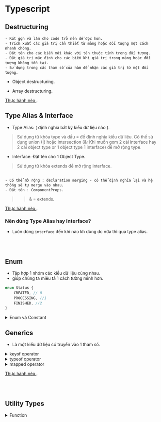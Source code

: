 # Typescript 

## Destructuring 

```
- Rút gọn và làm cho code trở nên dễ đọc hơn.
- Trích xuất các giá trị cần thiết từ mảng hoặc đối tượng một cách nhanh chóng.
- Đặt tên cho các biến mới khác với tên thuộc tính trong đối tượng.
- Đặt giá trị mặc định cho các biến khi giá trị trong mảng hoặc đối tượng không tồn tại.
- Sử dụng trong các tham số của hàm để nhận các giá trị từ một đối tượng.
```

- Object destructuring.

- Array destructuring.

[Thực hành nèo ](ts/destructuring.ts) .

## Type Alias & Interface

- Type Alias:  ( định nghĩa bất kỳ kiểu dữ liệu nào ).
> Sử dụng từ khóa type và dấu = để định nghĩa kiểu dữ liệu.
> Có thể sử dụng union (|) hoặc intersection (&: Khi muốn gom 2 cái interface hay 2 cái object type or 1 object type 1 interface) để mở rộng type. 

- Interface: Đặt tên cho 1 Object Type.

> Sử dụng từ khóa extends để mở rộng interface.

```

- Có thể mở rộng : declaration merging - có thể định nghĩa lại và hệ thống sẽ tự merge vào nhau.
- Đặt tên : ComponentProps.

```

>> & = extends. 

[Thực hành nèo ](ts/OOP/interface.ts) .

### Nên dùng Type Alias hay Interface?

- Luôn dùng ```interface``` đến khi nào kh dùng dc nữa thì qua type alias.


<br></br>

## Enum

- Tập hợp 1 nhóm các kiểu dữ liệu cùng nhau.
- giúp chúng ta miêu tả 1 cách tường minh hơn.

```ts
enum Status {
    CREATED, // 0
    PROCESSING, //1
    FINISHED, //2
}
```

<details>
<summary>Enum và Constant</summary>


> Hạn chế dùng enum.

```ts
const PI = 3.14159;
const GRAVITY_ACCELERATION = 9.8;
const MAX_ARRAY_SIZE = 1000;

// Sử dụng Constant
let circumference = 2 * PI * radius;
let weight = mass * GRAVITY_ACCELERATION;
let myArray = new Array(MAX_ARRAY_SIZE);
```

```ts
enum EmployeeStatus {
  ACTIVE = 'ACTIVE',
  INACTIVE = 'INACTIVE',
  TERMINATED = 'TERMINATED',
  ON_LEAVE = 'ON_LEAVE'
}

// Sử dụng Enum
let employeeStatus: EmployeeStatus = EmployeeStatus.ACTIVE;
console.log(employeeStatus); // Output: 'ACTIVE'
```

</details>

## Generics
- Là một kiểu dữ liệu có truyển vào 1 tham số.
<details>
<summary>keyof operator</summary>

- Lấy ra tất cả key (Lấy ra tất cả các kiểu dữ liệu).

```ts
interface Student {
    id: number;
    name: string;
    age: number;
}

type StudentKeys = keyof Student; // "id" | "name" | "age"
```

</details>

<details>
<summary>typeof operator</summary>

- Lấy kiểu dữ liệu.

```ts
console.log(typeof 124); // Output: 'number'
console.log(typeof "Hello, World!"); // Output: 'string'
console.log(typeof window !== 'undefined'); // Output: true (true nếu đang ở trong browser)
```

</details>

<details>
<summary>mapped operator</summary>

- Thay đổi kiểu dữ liệu.

```ts
interface Student {
    id: number;
    name: string;
    age: number;
}

type MappedTypes = {
    [Key in keyof Student]: number;
}
```

</details>

[Thực hành nèo ](ts/generic/index.ts) .

<br></br>

## Utility Types

<details>
<summary>Function</summary>

1. Optional & default parameters.

- Optional : ```?``` .

```ts

function getLength(numberList?: number[]) {
    return Array.isArray(numberList) ? numberList.length : 0;
}

```

- Default parameters.

```ts

function getLength(numberList: number[] = []) {
    return Array.isArray(numberList) ? numberList.length : 0;
}

```

> Không thể kết hợp 2 cái.

2. Function Overload : (chồng hàm)Hàm có nhiều para khác nhau.
3. Void & never.

```ts
type Type = number & string; // never
```

```ts
function fail(msg: string): never {
    throw new Error(msg);
}
```

```ts
function fn(x: string | number) {
    if ( typeof x === "string") {
        //so something
    } else if (typeof x === "number") {
        //do something else
    } else {
        x; // has type 'never'
    }
}
```

3. Destructuring parameter.


```ts
function createStudent(id: number, name: string, age: number) {
    console.log(id,name, age)
}

createStudent(1, 'Hoa', 20)
```

- Gom lại thành 1 Object.

```ts
function createStudent(student: {id: number, name: string, age: number}) {
    const { id, name, age } = student;
    console.log(id,name, age)
}

createStudent({
    id: 1,
    name: 'Hoa',
    age: 20,
})
```

4. Type compatible.

<img src= "./type.png">

</details>
